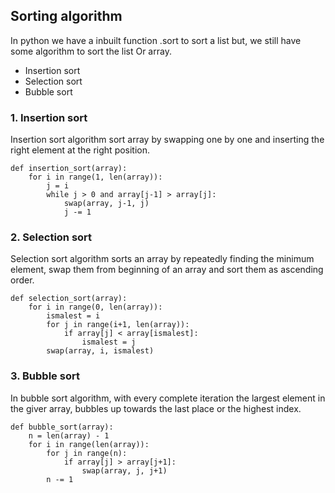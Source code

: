## Sorting algorithm
In python we have a inbuilt function .sort to sort a list but,
we still have some algorithm to sort the list Or array.

* Insertion sort
* Selection sort
* Bubble sort

### 1. Insertion sort
Insertion sort algorithm sort array by swapping one by one 
and inserting the right element at the right position. 

```buildoutcfg
def insertion_sort(array):
    for i in range(1, len(array)):
        j = i
        while j > 0 and array[j-1] > array[j]:
            swap(array, j-1, j)
            j -= 1
```

### 2. Selection sort
Selection sort algorithm sorts an array by repeatedly finding the minimum element, swap them from beginning of an array and sort them as ascending order.  
```buildoutcfg
def selection_sort(array):
    for i in range(0, len(array)):
        ismalest = i
        for j in range(i+1, len(array)):
            if array[j] < array[ismalest]:
                ismalest = j
        swap(array, i, ismalest)
```
### 3. Bubble sort
In bubble sort algorithm, with every complete iteration the largest element in the giver array, bubbles up towards the last place or the highest index.
```buildoutcfg
def bubble_sort(array):
    n = len(array) - 1
    for i in range(len(array)):
        for j in range(n):
            if array[j] > array[j+1]:
                swap(array, j, j+1)
        n -= 1

```